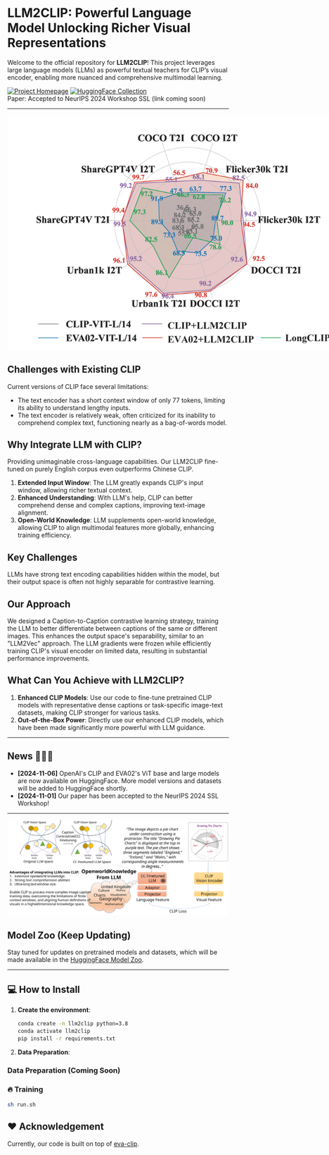 # LLM2CLIP: Powerful Language Model Unlocking Richer Visual Representations

Welcome to the official repository for **LLM2CLIP**! This project leverages large language models (LLMs) as powerful textual teachers for CLIP’s visual encoder, enabling more nuanced and comprehensive multimodal learning. 

[![Project Homepage](https://img.shields.io/badge/Project-Homepage-blue)](https://aka.ms/llm2clip) [![HuggingFace Collection](https://img.shields.io/badge/HuggingFace-Collection-orange)](https://huggingface.co/collections/microsoft/llm2clip-672323a266173cfa40b32d4c)  
Paper: Accepted to NeurIPS 2024 Workshop SSL (link coming soon)

---
<img src="docs/static/images/radar_paper(4).png" style="max-width: 800px;">

## Challenges with Existing CLIP

Current versions of CLIP face several limitations:
- The text encoder has a short context window of only 77 tokens, limiting its ability to understand lengthy inputs.
- The text encoder is relatively weak, often criticized for its inability to comprehend complex text, functioning nearly as a bag-of-words model.

## Why Integrate LLM with CLIP?

Providing unimaginable cross-language capabilities. Our LLM2CLIP fine-tuned on purely English corpus even outperforms Chinese CLIP.

1. **Extended Input Window**: The LLM greatly expands CLIP's input window, allowing richer textual context.
2. **Enhanced Understanding**: With LLM's help, CLIP can better comprehend dense and complex captions, improving text-image alignment.
3. **Open-World Knowledge**: LLM supplements open-world knowledge, allowing CLIP to align multimodal features more globally, enhancing training efficiency.

## Key Challenges

LLMs have strong text encoding capabilities hidden within the model, but their output space is often not highly separable for contrastive learning.

## Our Approach

We designed a Caption-to-Caption contrastive learning strategy, training the LLM to better differentiate between captions of the same or different images. This enhances the output space's separability, similar to an "LLM2Vec" approach. The LLM gradients were frozen while efficiently training CLIP's visual encoder on limited data, resulting in substantial performance improvements.

## What Can You Achieve with LLM2CLIP?

1. **Enhanced CLIP Models**: Use our code to fine-tune pretrained CLIP models with representative dense captions or task-specific image-text datasets, making CLIP stronger for various tasks.
2. **Out-of-the-Box Power**: Directly use our enhanced CLIP models, which have been made significantly more powerful with LLM guidance.

---

## News 🚀🚀🚀
- **[2024-11-06]** OpenAI's CLIP and EVA02's ViT base and large models are now available on HuggingFace. More model versions and datasets will be added to HuggingFace shortly.
- **[2024-11-01]** Our paper has been accepted to the NeurIPS 2024 SSL Workshop!

---
![main.svg](docs%2Fstatic%2Fimages%2Fmain.svg)
## Model Zoo (Keep Updating)

Stay tuned for updates on pretrained models and datasets, which will be made available in the [HuggingFace Model Zoo](https://huggingface.co/collections/microsoft/llm2clip-672323a266173cfa40b32d4c).

---

## 💻 How to Install

1. **Create the environment**:

   ```bash
   conda create -n llm2clip python=3.8
   conda activate llm2clip
   pip install -r requirements.txt
   ```
2. **Data Preparation**:

### Data Preparation (Coming Soon) 

### 🔥 Training
   
   ```bash
   sh run.sh
   ```

## ❤️ Acknowledgement

Currently, our code is built on top of [eva-clip](https://github.com/baaivision/EVA/tree/master/EVA-CLIP).
